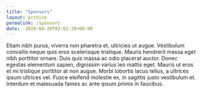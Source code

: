 ```yaml
---
title: "Sponsors"
layout: archive
permalink: /sponsors
date:  2019-04-20T03:02:20+00:00
---
```


Etiam nibh purus, viverra non pharetra et, ultricies ut augue. Vestibulum convallis neque quis eros scelerisque tristique. Mauris hendrerit massa eget nibh porttitor ornare. Duis quis massa ac odio placerat auctor. Donec egestas elementum sapien, dignissim varius leo mattis eget. Mauris ut eros et mi tristique porttitor at non augue. Morbi lobortis lacus tellus, a ultrices ipsum ultrices vel. Fusce eleifend molestie ex, in sagittis justo vestibulum et. Interdum et malesuada fames ac ante ipsum primis in faucibus.

